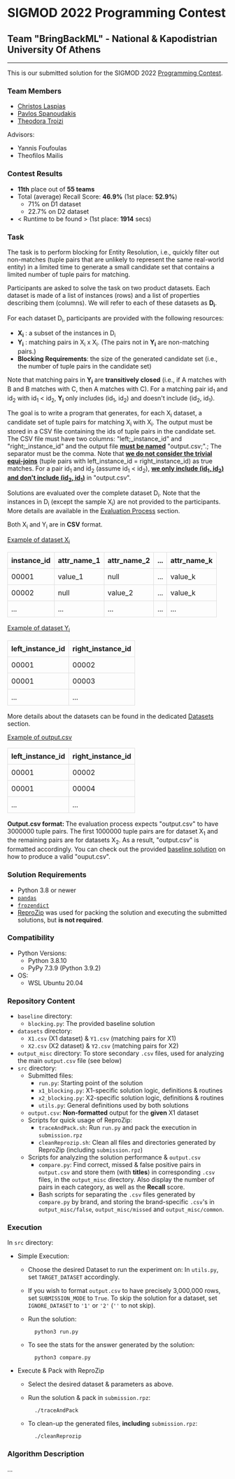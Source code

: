 # SIGMOD 2022 Programming Contest
## Team "BringBackML" - National & Kapodistrian University Of Athens
***
This is our submitted solution for the SIGMOD 2022 [Programming Contest](http://sigmod2022contest.eastus.cloudapp.azure.com/task.shtml).

### Team Members
- [Christos Laspias](https://github.com/ChrisLaspias)
- [Pavlos Spanoudakis](https://github.com/pspanoudakis)
- [Theodora Troizi](https://github.com/theodoratrz)

Advisors:
- Yannis Foufoulas
- Theofilos Mailis

### Contest Results
- **11th** place out of **55 teams**
- Total (average) Recall Score: **46.9%** (1st place: **52.9%**)
    - 71% on D1 dataset
    - 22.7% on D2 dataset
- < Runtime to be found > (1st place: **1914** secs)

### Task

<div id="task-details-content">
    <p>
        The task is to perform blocking for Entity Resolution, i.e., quickly filter out non-matches 
        (tuple pairs that are unlikely to represent the same real-world entity) in a limited time to 
        generate a small candidate set that contains a limited number of tuple pairs for matching.
    </p>
    <p>
        Participants are asked to solve the task on two product datasets. 
        Each dataset is made of a list of instances (rows) and a list of properties describing them (columns). 
        We will refer to each of these datasets as <b>D<sub>i</sub></b>.
    </p>
    <p>
    For each dataset D<sub>i</sub>, participants are provided with the following resources:
    </p>
    <ul>
        <li><b>X<sub>i</sub></b> : a subset of the instances in D<sub>i</sub></li>
        <li>
            <b>Y<sub>i</sub></b> : matching pairs in X<sub>i</sub> x X<sub>i</sub>. 
            (The pairs not in <b>Y<sub>i</sub></b> are non-matching pairs.)
        </li>
        <li>
            <b>Blocking Requirements</b>: the size of the generated candidate set 
            (i.e., the number of tuple pairs in the candidate set)
        </li>
    </ul>
    <p></p>
    <p>
        Note that matching pairs in <b>Y<sub>i</sub></b> are <b>transitively closed</b> 
        (i.e., if A matches with B and B matches with C, then A matches with C). 
        For a matching pair id<sub>1</sub> and id<sub>2</sub> with id<sub>1</sub> &lt; id<sub>2</sub>, 
        <b>Y<sub>i</sub></b> only includes (id<sub>1</sub>, id<sub>2</sub>) 
        and doesn't include (id<sub>2</sub>, id<sub>1</sub>).
    </p>

<p>
    The goal is to write a program that generates, for each X<sub>i</sub> dataset, 
    a candidate set of tuple pairs for matching X<sub>i</sub> with X<sub>i</sub>. 
    The output must be stored in a CSV file containing the ids of tuple pairs in the candidate set. 
    The CSV file must have two columns: "left;_instance_id" and "right;_instance_id" and the output 
    file <b><u>must be named</u></b> "output.csv;".; The separator must be the comma. 
    Note that <b><u>we do not consider the trivial equi-joins</u></b> 
    (tuple pairs with left_instance_id = right_instance_id) as true matches. 
    For a pair id<sub>1</sub> and id<sub>2</sub> (assume id<sub>1</sub> &lt; id<sub>2</sub>),  
    <b><u>we only include (id<sub>1</sub>, id<sub>2</sub>) 
    and don't include (id<sub>2</sub>, id<sub>1</sub>)</u></b> in "output.csv".
</p>
<p>
    Solutions are evaluated over the complete dataset D<sub>i</sub>. 
    Note that the instances in D<sub>i</sub> (except the sample X<sub>i</sub>) 
    are not provided to the participants. More details are available in the 
    <a href="http://sigmod2022contest.eastus.cloudapp.azure.com/task.shtml?content=evaluation">Evaluation Process</a> section.
</p>
<p>
    Both X<sub>i</sub> and Y<sub>i</sub> are in <b>CSV</b> format.
</p>

<p>
    <u>Example of dataset X<sub>i</sub></u>
    <style>
        table {
        border-collapse:collapse
        }
        td, th {
        border:1px solid #ddd;
        padding:8px;
        }
    </style>
</p>
<table>
    <tbody>
        <tr><th><b>instance_id</b></th><th><b>attr_name_1</b></th><th><b>attr_name_2</b></th><th><b>...</b></th><th><b>attr_name_k</b></th></tr>
        <tr><td>00001</td><td>value_1</td><td>null</td><td>...</td><td>value_k</td></tr>
        <tr><td>00002</td><td>null</td><td>value_2</td><td>...</td><td>value_k</td></tr>
        <tr><td>...</td><td>...</td><td>...</td><td>...</td><td>...</td></tr>
    </tbody>
</table>
<p></p>
    <p>
        <u>Example of dataset Y<sub>i</sub></u>
    </p>
    <table>
        <tbody>
            <tr><th><b>left_instance_id</b></th><th><b>right_instance_id</b></th></tr>
            <tr><td>00001</td><td>00002</td></tr>
            <tr><td>00001</td><td>00003</td></tr>
            <tr><td>...</td><td>...</td></tr>
        </tbody>
    </table>
<p></p>
    <p>
        More details about the datasets can be found in the dedicated 
        <a href="http://sigmod2022contest.eastus.cloudapp.azure.com/task.shtml?content=datasets">Datasets</a> section.
    </p>
    <p>
        <u>Example of output.csv</u>
    </p>
    <table>
        <tbody>
            <tr><th><b>left_instance_id</b></th><th><b>right_instance_id</b></th></tr>
            <tr><td>00001</td><td>00002</td></tr>
            <tr><td>00001</td><td>00004</td></tr>
            <tr><td>...</td><td>...</td></tr>
        </tbody>
    </table>
<p></p>
    <p>
        <b>Output.csv format: </b>The evaluation process expects "output.csv" to have 3000000 tuple pairs. 
        The first 1000000 tuple pairs are for dataset X<sub>1</sub> 
        and the remaining pairs are for datasets X<sub>2</sub>.
        As a result, "output.csv" is formatted accordingly. 
        You can check out the provided <a href="./baseline/blocking.py" download=""><u>baseline solution</u></a> 
        on how to produce a valid "ouput.csv".
    </p>
</div>

### Solution Requirements
- Python 3.8 or newer
- [`pandas`](https://pypi.org/project/pandas/)
- [`frozendict`](https://pypi.org/project/frozendict/)
- [ReproZip](https://docs.reprozip.org/en/1.1/) was used for packing the solution and 
executing the submitted solutions, but **is not required**.

### Compatibility
- Python Versions:
    - Python 3.8.10
    - PyPy 7.3.9 (Python 3.9.2)
- OS:
    - WSL Ubuntu 20.04

### Repository Content
- `baseline` directory:
    - `blocking.py`: The provided baseline solution
- `datasets` directory:
    - `X1.csv` (X1 dataset) & `Y1.csv` (matching pairs for X1)
    - `X2.csv` (X2 dataset) & `Y2.csv` (matching pairs for X2)
- `output_misc` directory: To store secondary `.csv` files, used for analyzing the main `output.csv` file (see below)
- `src` directory:
    - Submitted files:
        - `run.py`: Starting point of the solution
        - `x1_blocking.py`: X1-specific solution logic, definitions & routines
        - `x2_blocking.py`: X2-specific solution logic, definitions & routines
        - `utils.py`: General definitions used by both solutions
    - `output.csv`: **Non-formatted** output for the **given** X1 dataset
    - Scripts for quick usage of ReproZip:
        - `traceAndPack.sh`: Run `run.py` and pack the execution in `submission.rpz`
        - `cleanReprozip.sh`: Clean all files and directories generated by ReproZip (including `submission.rpz`)
    - Scripts for analyzing the solution performance & `output.csv`
        - `compare.py`: Find correct, missed & false positive pairs in `output.csv` and 
        store them (with **titles**) in corresponding `.csv` files, in the `output_misc` directory.
        Also display the number of pairs in each category, as well as the **Recall** score.
        - Bash scripts for separating the `.csv` files generated by `compare.py` by brand, 
        and storing the brand-specific `.csv`'s in `output_misc/false`, `output_misc/missed` and `output_misc/common`.

### Execution
In `src` directory:
- Simple Execution:
    - Choose the desired Dataset to run the experiment on: In `utils.py`, set `TARGET_DATASET` accordingly.
    - If you wish to format `output.csv` to have precisely 3,000,000 rows, set `SUBMISSION_MODE` to `True`.
    To skip the solution for a dataset, set `IGNORE_DATASET` to `'1'` or `'2'` (`''` to not skip).
    - Run the solution:

            python3 run.py

    - To see the stats for the answer generated by the solution:

            python3 compare.py
    
- Execute & Pack with ReproZip
    - Select the desired dataset & parameters as above.
    - Run the solution & pack in `submission.rpz`:

            ./traceAndPack

    - To clean-up the generated files, **including** `submission.rpz`:

            ./cleanReprozip

### Algorithm Description
...
